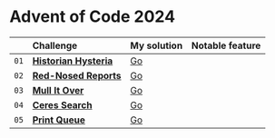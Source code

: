 # Advent of Code 2024

|      | Challenge                                                     | My solution                                                       | Notable feature |
| :--  | :--                                                           | :--                                                               | :--             |
| `01` | [**Historian Hysteria**](https://adventofcode.com/2024/day/1) | [Go](https://github.com/sidmund/aoc-2024/blob/main/day01/main.go) |                 |
| `02` | [**Red-Nosed Reports**](https://adventofcode.com/2024/day/2)  | [Go](https://github.com/sidmund/aoc-2024/blob/main/day02/main.go) |                 |
| `03` | [**Mull It Over**](https://adventofcode.com/2024/day/3)       | [Go](https://github.com/sidmund/aoc-2024/blob/main/day03/main.go) |                 |
| `04` | [**Ceres Search**](https://adventofcode.com/2024/day/4)       | [Go](https://github.com/sidmund/aoc-2024/blob/main/day04/main.go) |                 |
| `05` | [**Print Queue**](https://adventofcode.com/2024/day/5)        | [Go](https://github.com/sidmund/aoc-2024/blob/main/day05/main.go) |                 |

